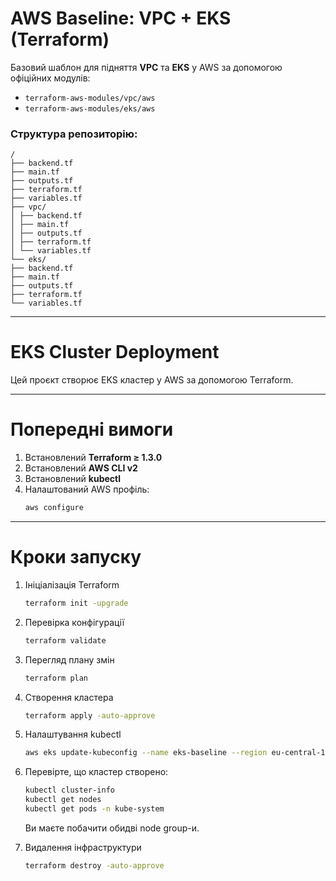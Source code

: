 # AWS Baseline: VPC + EKS (Terraform)

Базовий шаблон для підняття **VPC** та **EKS** у AWS за допомогою офіційних модулів:
- `terraform-aws-modules/vpc/aws`
- `terraform-aws-modules/eks/aws`

### Структура репозиторію:

   ```
   /
   ├── backend.tf
   ├── main.tf
   ├── outputs.tf
   ├── terraform.tf
   ├── variables.tf
   ├── vpc/
   │ ├── backend.tf
   │ ├── main.tf
   │ ├── outputs.tf
   │ ├── terraform.tf
   │ └── variables.tf
   └── eks/
   ├── backend.tf
   ├── main.tf
   ├── outputs.tf
   ├── terraform.tf
   └── variables.tf 
   ```

---

# EKS Cluster Deployment

Цей проєкт створює EKS кластер у AWS за допомогою Terraform.

---

# Попередні вимоги

1. Встановлений **Terraform ≥ 1.3.0**
2. Встановлений **AWS CLI v2**
3. Встановлений **kubectl**
4. Налаштований AWS профіль:
   ```bash
   aws configure

---
# Кроки запуску

1. Ініціалізація Terraform
   ```bash
   terraform init -upgrade

2. Перевірка конфігурації
   ```bash
   terraform validate

3. Перегляд плану змін
   ```bash
   terraform plan

4. Створення кластера
   ```bash
   terraform apply -auto-approve

5. Налаштування kubectl
   ```bash
   aws eks update-kubeconfig --name eks-baseline --region eu-central-1

6. Перевірте, що кластер створено:
   ```bash
   kubectl cluster-info
   kubectl get nodes
   kubectl get pods -n kube-system
   ```
   Ви маєте побачити обидві node group-и.

7. Видалення інфраструктури

    ```bash
    terraform destroy -auto-approve